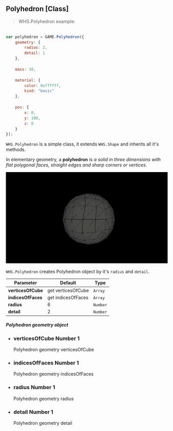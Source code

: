 <h2 class="ws" id="polyhedron">Polyhedron [Class]</h2>

> WHS.Polyhedron example: 

```javascript

var polyhedron = GAME.Polyhedron({
    geometry: {
        radius: 2,
        detail: 1
    },

    mass: 10,

    material: {
        color: 0xffffff,
        kind: "basic"
    },

    pos: {
        x: 0,
        y: 100,
        z: 0
    }
});

```


`WHS.Polyhedron` is a simple class, it extends `WHS.Shape` and inherits all it's methods.

In elementary geometry, a **polyhedron** is *a solid in three dimensions with flat polygonal faces, straight edges and sharp corners or vertices*.

<img src="images/shapes/polyhedron.gif" alt="rendered polyhedron">

`WHS.Polyhedron` creates Polyhedron object by it's `radius` and `detail`.

Parameter         |       Default        | Type      | 
----------------- | -------------------- | --------- | 
**verticesOfCube**| get verticesOfCube   | `Array`   |
**indicesOfFaces**| get indicesOfFaces   | `Array`   |
**radius**        | 6                    | `Number`  |
**detail**        | 2                    | `Number`  | 

<div class="params" id="polyhedron-geometry">
  <h5>Polyhedron geometry object <a href="#polyhedron-geometry" class="anchor"></a></h5>
  <ul>
    <li id="polyhedron-geometry-verticesOfCube">
      <h3><a href="#polyhedron-geometry-verticesOfCube" class="anchor"></a> verticesOfCube
        <span class="type">Number</span>
        <span class="default">1</span>
      </h3>
      <p>Polyhedron geometry verticesOfCube</p>
    </li>
    <li id="polyhedron-geometry-indicesOfFaces">
      <h3><a href="#polyhedron-geometry-indicesOfFaces" class="anchor"></a> indicesOfFaces
        <span class="type">Number</span>
        <span class="default">1</span>
      </h3>
      <p>Polyhedron geometry indicesOfFaces</p>
    </li>
    <li id="polyhedron-geometry-radius">
      <h3><a href="#polyhedron-geometry-radius" class="anchor"></a> radius
        <span class="type">Number</span>
        <span class="default">1</span>
      </h3>
      <p>Polyhedron geometry radius</p>
    </li>
    <li id="polyhedron-geometry-detail">
      <h3><a href="#polyhedron-geometry-detail" class="anchor"></a> detail
        <span class="type">Number</span>
        <span class="default">1</span>
      </h3>
      <p>Polyhedron geometry detail</p>
    </li>
  </ul>
</div>

<script src="https://gist.github.com/sasha240100/d821cc016863b6d71266.js"></script>